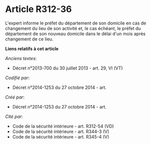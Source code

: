 # Article R312-36

L'expert informe le préfet du département de son domicile en cas de changement du lieu de son activité et, le cas échéant, le
préfet du département de son nouveau domicile dans le délai d'un mois après changement de ce lieu.

**Liens relatifs à cet article**

_Anciens textes_:

  - Décret n°2013-700 du 30 juillet 2013 - art. 29, VI (VT)

_Codifié par_:

  - Décret n°2014-1253 du 27 octobre 2014 - art.

_Créé par_:

  - Décret n°2014-1253 du 27 octobre 2014 - art.

_Cité par_:

  - Code de la sécurité intérieure - art. R312-54 (VD)
  - Code de la sécurité intérieure - art. R344-3 (V)
  - Code de la sécurité intérieure - art. R345-4 (V)
